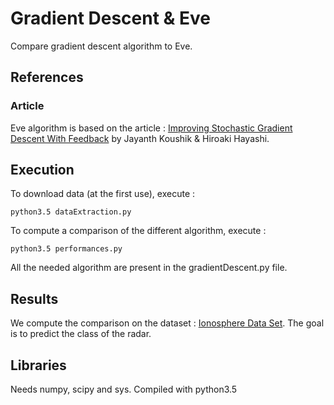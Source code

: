 # Gradient Descent & Eve
Compare gradient descent algorithm to Eve.

## References

### Article
Eve algorithm is based on the article : [Improving Stochastic Gradient Descent With Feedback](https://arxiv.org/pdf/1611.01505v2.pdf) by Jayanth Koushik & Hiroaki Hayashi.

## Execution
To download data (at the first use), execute :  
```
python3.5 dataExtraction.py
```

To compute a comparison of the different algorithm, execute :  
```
python3.5 performances.py
```

All the needed algorithm are present in the gradientDescent.py file.

## Results
We compute the comparison on the dataset : [Ionosphere Data Set](http://archive.ics.uci.edu/ml/datasets/Ionosphere). The goal is to predict the class of the radar.  

## Libraries
Needs numpy, scipy and sys. Compiled with python3.5
